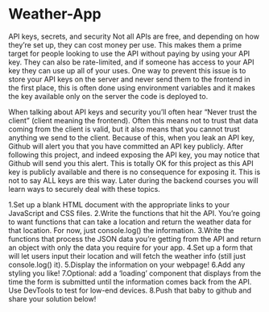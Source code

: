 # Weather-App
API keys, secrets, and security
Not all APIs are free, and depending on how they’re set up, they can cost money per use. This makes them a prime target for people looking to use the API without paying by using your API key. They can also be rate-limited, and if someone has access to your API key they can use up all of your uses. One way to prevent this issue is to store your API keys on the server and never send them to the frontend in the first place, this is often done using environment variables and it makes the key available only on the server the code is deployed to.

When talking about API keys and security you’ll often hear “Never trust the client” (client meaning the frontend). Often this means not to trust that data coming from the client is valid, but it also means that you cannot trust anything we send to the client. Because of this, when you leak an API key, Github will alert you that you have committed an API key publicly. After following this project, and indeed exposing the API key, you may notice that Github will send you this alert. This is totally OK for this project as this API key is publicly available and there is no consequence for exposing it. This is not to say ALL keys are this way. Later during the backend courses you will learn ways to securely deal with these topics.

1.Set up a blank HTML document with the appropriate links to your JavaScript and CSS files.
2.Write the functions that hit the API. You’re going to want functions that can take a location and return the weather data for that location. For now, just console.log() the information.
3.Write the functions that process the JSON data you’re getting from the API and return an object with only the data you require for your app.
4.Set up a form that will let users input their location and will fetch the weather info (still just console.log() it).
5.Display the information on your webpage!
6.Add any styling you like!
7.Optional: add a ‘loading’ component that displays from the time the form is submitted until the information comes back from the API. Use DevTools to test for low-end devices.
8.Push that baby to github and share your solution below!
